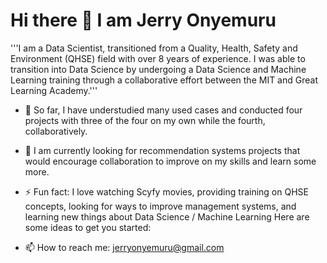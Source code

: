 # Hi there 👋 I am Jerry Onyemuru
'''I am a Data Scientist, transitioned from a Quality, Health, Safety and Environment (QHSE) field with over 8 years of experience. I was able to transition into Data Science by undergoing a Data Science and Machine Learning training through a collaborative effort between the MIT and Great Learning Academy.'''
- 🔭 So far, I have understudied many used cases and conducted four projects with three of the four on my own while the fourth, collaboratively.
- 🤔 I am currently looking for recommendation systems projects that would encourage collaboration to improve on my skills and learn some more.
- ⚡ Fun fact: I love watching Scyfy movies, providing training on QHSE concepts, looking for ways to improve management systems, and learning new things about Data Science / Machine Learning
Here are some ideas to get you started:

- 📫 How to reach me: jerryonyemuru@gmail.com
